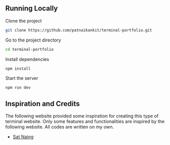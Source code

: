 ## Running Locally

Clone the project

```bash
git clone https://github.com/patnaikankit/terminal-portfolio.git
```

Go to the project directory

```bash
cd terminal-portfolio
```

Install dependencies

```bash
npm install
```

Start the server

```bash
npm run dev
```

## Inspiration and Credits

The following website provided some inspiration for creating this type of terminal website. Only some features and functionalities are inspired by the following website. All codes are written on my own.

- [Sat Naing](https://terminal.satnaing.dev/)